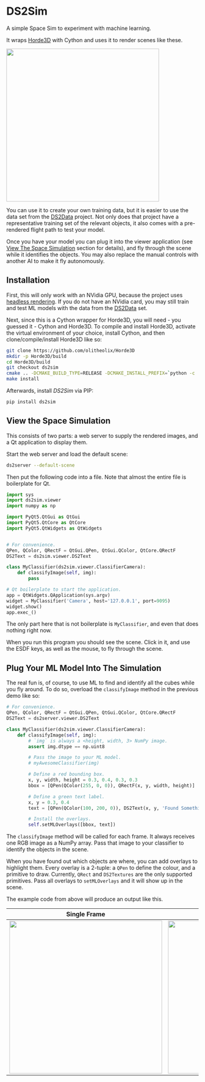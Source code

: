 # DS2Sim

A simple Space Sim to experiment with machine learning.

It wraps [Horde3D](http://www.horde3d.org/) with Cython and uses it to render
scenes like these.

<img src="docs/img/example_scene.jpg" width="400">


You can use it to create your own training data, but it is easier
to use the data set from the [DS2Data](https://github.com/olitheolix/ds2data)
project. Not only does that project have a representative training set of the
relevant objects, it also comes with a pre-rendered flight path to test your
model.

Once you have your model you can plug it into the viewer application (see
[View The Space Simulation](#View-The-Space-Simulation) section for details),
and fly through the scene while it identifies the objects. You may also replace
the manual controls with another AI to make it fly autonomously.


## Installation
First, this will only work with an NVidia GPU, because the project uses
[headless rendering](https://devblogs.nvidia.com/parallelforall/egl-eye-opengl-visualization-without-x-server/).
If you do not have an NVidia card, you may still train and test ML models with
the data from the [DS2Data](https://github.com/olitheolix/ds2data) set.

Next, since this is a Cython wrapper for Horde3D, you will need - you guessed
it - Cython and Horde3D. To compile and install Horde3D, activate the virtual
environment of your choice, install Cython, and then clone/compile/install
Horde3D like so:

```bash
git clone https://github.com/olitheolix/Horde3D
mkdir -p Horde3D/build
cd Horde3D/build
git checkout ds2sim
cmake .. -DCMAKE_BUILD_TYPE=RELEASE -DCMAKE_INSTALL_PREFIX=`python -c 'import sys; print(sys.prefix)'`
make install
```

Afterwards, install *DS2Sim* via PIP:
```bash
pip install ds2sim
```

## View the Space Simulation
This consists of two parts: a web server to supply the rendered images, and a
Qt application to display them.

Start the web server and load the default scene:
```bash
ds2server --default-scene
```

Then put the following code into a file. Note that almost the entire file is
boilerplate for Qt.
```python
import sys
import ds2sim.viewer
import numpy as np

import PyQt5.QtGui as QtGui
import PyQt5.QtCore as QtCore
import PyQt5.QtWidgets as QtWidgets


# For convenience.
QPen, QColor, QRectF = QtGui.QPen, QtGui.QColor, QtCore.QRectF
DS2Text = ds2sim.viewer.DS2Text

class MyClassifier(ds2sim.viewer.ClassifierCamera):
    def classifyImage(self, img):
        pass

# Qt boilerplate to start the application.
app = QtWidgets.QApplication(sys.argv)
widget = MyClassifier('Camera', host='127.0.0.1', port=9095)
widget.show()
app.exec_()
```

The only part here that is not boilerplate is `MyClassifier`, and even that
does nothing right now.

When you run this program you should see the scene. Click in it, and use the
ESDF keys, as well as the mouse, to fly through the scene. 


## Plug Your ML Model Into The Simulation
The real fun is, of course, to use ML to find and identify all the cubes while
you fly around. To do so, overload the `classifyImage` method in the previous
demo like so:

```python
# For convenience.
QPen, QColor, QRectF = QtGui.QPen, QtGui.QColor, QtCore.QRectF
DS2Text = ds2server.viewer.DS2Text

class MyClassifier(ds2sim.viewer.ClassifierCamera):
    def classifyImage(self, img):
        # `img` is always a <height, width, 3> NumPy image.
        assert img.dtype == np.uint8

        # Pass the image to your ML model.
        # myAwesomeClassifier(img)

        # Define a red bounding box.
        x, y, width, height = 0.3, 0.4, 0.3, 0.3
        bbox = [QPen(QColor(255, 0, 0)), QRectF(x, y, width, height)]

        # Define a green text label.
        x, y = 0.3, 0.4
        text = [QPen(QColor(100, 200, 0)), DS2Text(x, y, 'Found Something')]

        # Install the overlays.
        self.setMLOverlays([bbox, text])
```

The `classifyImage` method will be called for each frame. It always receives
one RGB image as a NumPy array. Pass that image to your classifier to identify
the objects in the scene.

When you have found out which objects are where, you can add overlays to
highlight them. Every overlay is a 2-tuple: a `QPen` to define the colour, and
a primitive to draw. Currently, `QRect` and `DS2Textures` are the only
supported primitives. Pass all overlays to `setMLOverlays` and it will show up
in the scene.

The example code from above will produce an output like this.

Single Frame | Spaceflight
:-------------------------:|:-------------------------:
<img src="docs/img/viewer_box.jpg" width="400">|<img src="docs/img/animated.gif" width="400">
